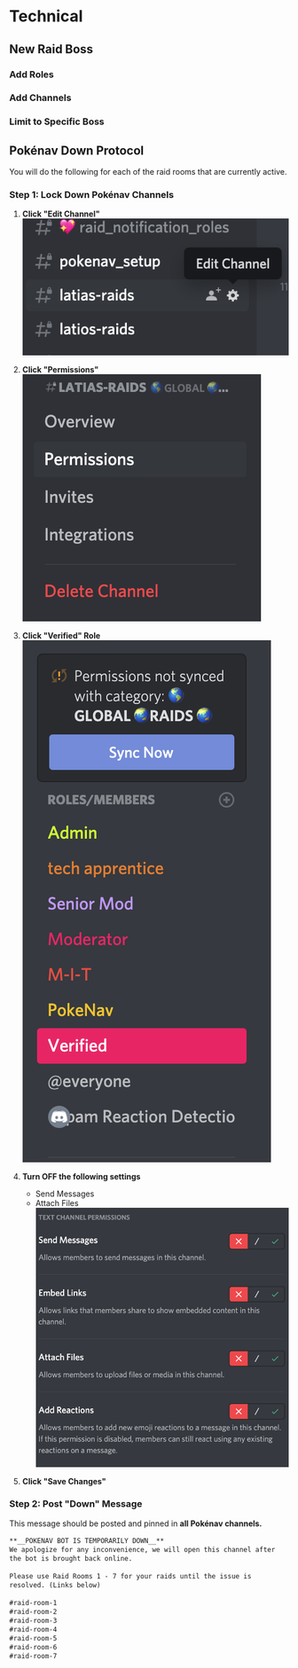 # Technical 

## New Raid Boss

### Add Roles

### Add Channels

### Limit to Specific Boss

## Pokénav Down Protocol
You will do the following for each of the raid rooms that are currently active.

### Step 1: Lock Down Pokénav Channels

1. **Click "Edit Channel"**
![Edit channel](assets/img/technical/pokenav-down-lockdown-1.png)

2. **Click "Permissions"**
![Edit Permissions](assets/img/technical/pokenav-down-lockdown-2.png)

3. **Click "Verified" Role**
![Click Verified](assets/img/technical/pokenav-down-lockdown-3.png)

4. **Turn OFF the following settings**
	- Send Messages
	- Attach Files
![Settings View](assets/img/technical/pokenav-down-lockdown-4.png)

5. **Click "Save Changes"**

### Step 2: Post "Down" Message

This message should be posted and pinned in **all Pokénav channels.**

```
**__POKENAV BOT IS TEMPORARILY DOWN__**
We apologize for any inconvenience, we will open this channel after the bot is brought back online. 

Please use Raid Rooms 1 - 7 for your raids until the issue is resolved. (Links below)

#raid-room-1 
#raid-room-2 
#raid-room-3 
#raid-room-4 
#raid-room-5 
#raid-room-6 
#raid-room-7
```

